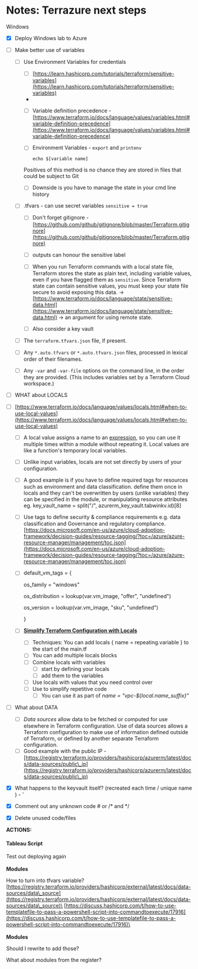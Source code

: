 # Notes: Terrazure next steps

Windows

* [x] Deploy Windows lab to Azure
* [ ] Make better use of variables
  *   [ ] Use Environment Variables for credentials

      * [ ] [https://learn.hashicorp.com/tutorials/terraform/sensitive-variables](https://learn.hashicorp.com/tutorials/terraform/sensitive-variables)
      *
      * [ ] Variable definition precedence - [https://www.terraform.io/docs/language/values/variables.html#variable-definition-precedence](https://www.terraform.io/docs/language/values/variables.html#variable-definition-precedence)
      *   [ ] Environment Variables - `export` and `printenv`&#x20;

          ```
          echo $[variable name]
          ```

      Positives of this method is no chance they are stored in files that could be subject to Git

      * [ ] Downside is you have to manage the state in your cmd line history
  *   [ ] .tfvars - can use secret variables `sensitive = true`

      * [ ] Don't forget gitignore - [https://github.com/github/gitignore/blob/master/Terraform.gitignore](https://github.com/github/gitignore/blob/master/Terraform.gitignore)
      * [ ] outputs can honour the sensitive label
      * [ ] When you run Terraform commands with a local state file, Terraform stores the state as plain text, including variable values, even if you have flagged them as `sensitive`. Since Terraform state can contain sensitive values, you must keep your state file secure to avoid exposing this data. -> [https://www.terraform.io/docs/language/state/sensitive-data.html](https://www.terraform.io/docs/language/state/sensitive-data.html) -> an argument for using remote state.&#x20;
      * [ ] Also consider a key vault


  * [ ] The `terraform.tfvars.json` file, if present.
  * [ ] Any `*.auto.tfvars` or `*.auto.tfvars.json` files, processed in lexical order of their filenames.
  * [ ] Any `-var` and `-var-file` options on the command line, in the order they are provided. (This includes variables set by a Terraform Cloud workspace.)
* [ ] WHAT about LOCALS
*   [ ] [https://www.terraform.io/docs/language/values/locals.html#when-to-use-local-values](https://www.terraform.io/docs/language/values/locals.html#when-to-use-local-values)

    * [ ] A local value assigns a name to an [expression](https://www.terraform.io/docs/language/expressions/index.html), so you can use it multiple times within a module without repeating it. Local values are like a function's temporary local variables.
    * [ ] Unlike input variables, locals are not set directly by users of your configuration.&#x20;
    * [ ] A good example is if you have to define required tags for resources such as environment and data classification. define them once in locals and they can't be overwritten by users (unlike variables) they can be specified in the module, or manipulating resource attributes eg. key\_vault\_name = split("/", azurerm\_key\_vault.tabwinkv.id)\[8]



    * [ ] Use tags to define security & compliance requirements e.g. data classification and Governance and regulatory compliance. \
      [https://docs.microsoft.com/en-us/azure/cloud-adoption-framework/decision-guides/resource-tagging/?toc=/azure/azure-resource-manager/management/toc.json](https://docs.microsoft.com/en-us/azure/cloud-adoption-framework/decision-guides/resource-tagging/?toc=/azure/azure-resource-manager/management/toc.json)
    *   [ ] default\_vm\_tags = {

        os\_family       = "windows"

        os\_distribution = lookup(var.vm\_image, "offer", "undefined")

        os\_version      = lookup(var.vm\_image, "sku", "undefined")

        }
    * [ ] ****[**Simplify Terraform Configuration with Locals**](https://learn.hashicorp.com/tutorials/terraform/locals)****
      * [ ] Techniques: You can add locals { name = repeating.variable } to the start of the main.tf
      * [ ] You can add multiple locals blocks
      * [ ] Combine locals with variables
        * [ ] start by defining your locals
        * [ ] add them to the variables
      * [ ] Use locals with values that you need control over
      * [ ] Use to simplify repetitive code
        * [ ] You can use it as part of _name = "vpc-${local.name\_suffix}"_
* [ ] What about DATA
  * [ ] _Data sources_ allow data to be fetched or computed for use elsewhere in Terraform configuration. Use of data sources allows a Terraform configuration to make use of information defined outside of Terraform, or defined by another separate Terraform configuration.
  * [ ] Good example with the public IP - [https://registry.terraform.io/providers/hashicorp/azurerm/latest/docs/data-sources/public\_ip](https://registry.terraform.io/providers/hashicorp/azurerm/latest/docs/data-sources/public\_ip)
* [x] What happens to the keyvault itself? (recreated each time / unique name ) - **\`**
* [x] Comment out any unknown code # or /\* and \*/
* [x] Delete unused code/files



**ACTIONS:**

#### Tableau Script

Test out deploying again\
\
**Modules**

How to turn into tfvars variable?[https://registry.terraform.io/providers/hashicorp/external/latest/docs/data-sources/data\_source](https://registry.terraform.io/providers/hashicorp/external/latest/docs/data-sources/data\_source)\
[https://discuss.hashicorp.com/t/how-to-use-templatefile-to-pass-a-powershell-script-into-commandtoexecute/17916](https://discuss.hashicorp.com/t/how-to-use-templatefile-to-pass-a-powershell-script-into-commandtoexecute/17916)\
\
\
**Modules**

Should I rewrite to add those?

What about modules from the register?





